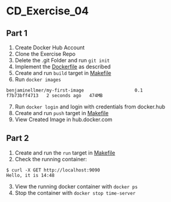 # CD_Exercise_04

## Part 1
1. Create Docker Hub Account
2. Clone the Exercise Repo 
3. Delete the .git Folder and run `git init`
4. Implement the [Dockerfile](./Dockerfile) as described
5. Create and run `build` target in [Makefile](./Makefile)
6. Run `docker images`
```
benjaminellmer/my-first-image                   0.1            f7b73bff4713   2 seconds ago   474MB
```
7. Run `docker login` and login with credentials from docker.hub
8. Create and run `push` target in [Makefile](./Makefile)
9. View Created Image in hub.docker.com

## Part 2
1. Create and run the `run` target in [Makefile](./Makefile)
2. Check the running container: 
```
$ curl -X GET http://localhost:9090
Hello, it is 14:48
```
3. View the running docker container with `docker ps`
4. Stop the container with `docker stop time-server`


